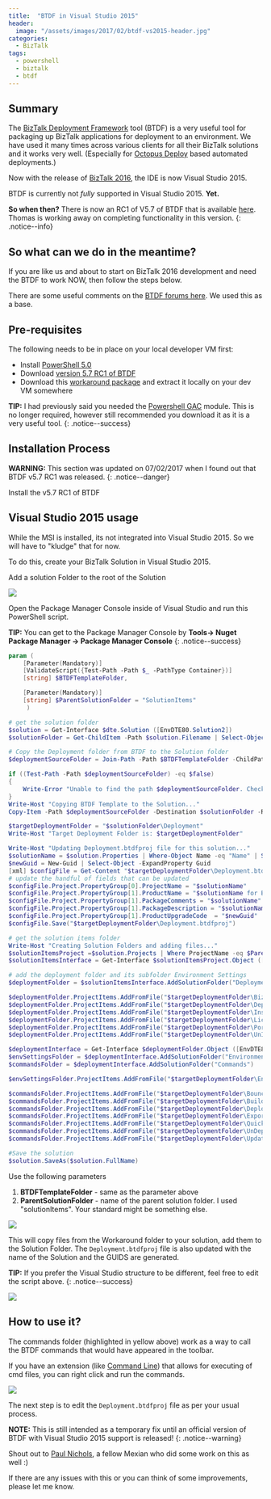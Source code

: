 ```yaml
---
title:  "BTDF in Visual Studio 2015"
header:
  image: "/assets/images/2017/02/btdf-vs2015-header.jpg"
categories: 
  - BizTalk
tags:
  - powershell
  - biztalk
  - btdf
---
```

## Summary
The [BizTalk Deployment Framework](https://biztalkdeployment.codeplex.com/) tool (BTDF) is a very useful tool for packaging up BizTalk applications for deployment to an environment.
We have used it many times across various clients for all their BizTalk solutions and it works very well. (Especially for [Octopus Deploy](https://octopus.com) based automated deployments.)

Now with the release of [BizTalk 2016](https://msdn.microsoft.com/en-us/library/mt670742.aspx), the IDE is now Visual Studio 2015.

BTDF is currently not _fully_ supported in Visual Studio 2015. **Yet.** 

**So when then?** There is now an RC1 of V5.7 of BTDF that is available [here](http://biztalkdeployment.codeplex.com/releases/view/630373). Thomas is working away on completing functionality in this version.
{: .notice--info}

## So what can we do in the meantime?
If you are like us and about to start on BizTalk 2016 development and need the BTDF to work NOW, then follow the steps below.

There are some useful comments on the [BTDF forums here](https://biztalkdeployment.codeplex.com/discussions/654830). We used this as a base.

## Pre-requisites
The following needs to be in place on your local developer VM first:

* Install [PowerShell 5.0](https://www.microsoft.com/en-us/download/details.aspx?id=50395)
* Download [version 5.7 RC1 of BTDF](http://biztalkdeployment.codeplex.com/releases/view/630373)
* Download this [workaround package](https://dl.dropboxusercontent.com/u/187700/BizTalk/BTDF-WorkAround.zip) and extract it locally on your dev VM somewhere

**TIP:** I had previously said you needed the [Powershell GAC](https://github.com/LTruijens/powershell-gac) module. This is no longer required, however still recommended you download it as it is a very useful tool.
{: .notice--success}

## Installation Process

**WARNING:** This section was updated on 07/02/2017 when I found out that BTDF v5.7 RC1 was released.
{: .notice--danger}

Install the v5.7 RC1 of BTDF


## Visual Studio 2015 usage
While the MSI is installed, its not integrated into Visual Studio 2015. So we will have to "kludge" that for now.

To do this, create your BizTalk Solution in Visual Studio 2015.

Add a solution Folder to the root of the Solution

![](/assets/images/2017/02/2017-02-05_16-57-42.png)

Open the Package Manager Console inside of Visual Studio and run this PowerShell script.

**TIP:** You can get to the Package Manager Console by **Tools-> Nuget Package Manager -> Package Manager Console**
{: .notice--success}

```powershell
param (
    [Parameter(Mandatory)]
    [ValidateScript({Test-Path -Path $_ -PathType Container})] 
    [string] $BTDFTemplateFolder,

    [Parameter(Mandatory)]
    [string] $ParentSolutionFolder = "SolutionItems"
     )

# get the solution folder
$solution = Get-Interface $dte.Solution ([EnvDTE80.Solution2])
$solutionFolder = Get-ChildItem -Path $solution.Filename | Select-Object -ExpandProperty DirectoryName

# Copy the Deployment folder from BTDF to the Solution folder
$deploymentSourceFolder = Join-Path -Path $BTDFTemplateFolder -ChildPath '\Deployment'

if ((Test-Path -Path $deploymentSourceFolder) -eq $false)
{
    Write-Error "Unable to find the path $deploymentSourceFolder. Check the parameters and try again." -ErrorAction Stop
}
Write-Host "Copying BTDF Template to the Solution..."
Copy-Item -Path $deploymentSourceFolder -Destination $solutionFolder -Recurse

$targetDeploymentFolder = "$solutionFolder\Deployment"
Write-Host "Target Deployment Folder is: $targetDeploymentFolder"

Write-Host "Updating Deployment.btdfproj file for this solution..."
$solutionName = $solution.Properties | Where-Object Name -eq "Name" | Select-Object -ExpandProperty Value
$newGuid = New-Guid | Select-Object -ExpandProperty Guid
[xml] $configFile = Get-Content "$targetDeploymentFolder\Deployment.btdfproj"
# update the handful of fields that can be updated
$configFile.Project.PropertyGroup[0].ProjectName = "$solutionName"
$configFile.Project.PropertyGroup[1].ProductName = "$solutionName for BizTalk"
$configFile.Project.PropertyGroup[1].PackageComments = "$solutionName"
$configFile.Project.PropertyGroup[1].PackageDescription = "$solutionName"
$configFile.Project.PropertyGroup[1].ProductUpgradeCode  = "$newGuid"
$configFile.Save("$targetDeploymentFolder\Deployment.btdfproj")

# get the solution items folder
Write-Host "Creating Solution Folders and adding files..."
$solutionItemsProject =$solution.Projects | Where ProjectName -eq $ParentSolutionFolder
$solutionItemsInterface = Get-Interface $solutionItemsProject.Object ([EnvDTE80.SolutionFolder])

# add the deployment folder and its subfolder Environment Settings
$deploymentFolder = $solutionItemsInterface.AddSolutionFolder("Deployment")

$deploymentFolder.ProjectItems.AddFromFile("$targetDeploymentFolder\BizTalk2016MSI.wxs") | Out-Null
$deploymentFolder.ProjectItems.AddFromFile("$targetDeploymentFolder\Deployment.btdfproj") | Out-Null
$deploymentFolder.ProjectItems.AddFromFile("$targetDeploymentFolder\InstallWizard.xml") | Out-Null
$deploymentFolder.ProjectItems.AddFromFile("$targetDeploymentFolder\License.rtf") | Out-Null
$deploymentFolder.ProjectItems.AddFromFile("$targetDeploymentFolder\PortBindingsMaster.xml") | Out-Null
$deploymentFolder.ProjectItems.AddFromFile("$targetDeploymentFolder\UnInstallWizard.xml") | Out-Null

$deploymentInterface = Get-Interface $deploymentFolder.Object ([EnvDTE80.SolutionFolder])
$envSettingsFolder = $deploymentInterface.AddSolutionFolder("EnvironmentSettings")
$commandsFolder = $deploymentInterface.AddSolutionFolder("Commands")

$envSettingsFolder.ProjectItems.AddFromFile("$targetDeploymentFolder\EnvironmentSettings\SettingsFileGenerator.xml") | Out-Null

$commandsFolder.ProjectItems.AddFromFile("$targetDeploymentFolder\Bounce BizTalk.cmd") | Out-Null
$commandsFolder.ProjectItems.AddFromFile("$targetDeploymentFolder\Build MSI.cmd") | Out-Null
$commandsFolder.ProjectItems.AddFromFile("$targetDeploymentFolder\Deploy.cmd") | Out-Null
$commandsFolder.ProjectItems.AddFromFile("$targetDeploymentFolder\Export Settings.cmd") | Out-Null
$commandsFolder.ProjectItems.AddFromFile("$targetDeploymentFolder\Quick Deploy Orch.cmd") | Out-Null
$commandsFolder.ProjectItems.AddFromFile("$targetDeploymentFolder\UnDeploy.cmd") | Out-Null
$commandsFolder.ProjectItems.AddFromFile("$targetDeploymentFolder\Update SSO.cmd") | Out-Null

#Save the solution
$solution.SaveAs($solution.FullName)
```
Use the following parameters

1. **BTDFTemplateFolder** - same as the parameter above
2. **ParentSolutionFolder** - name of the parent solution folder. I used "solutionItems". Your standard might be something else.


![](/assets/images/2017/02/2017-02-05_16-58-01.png)

This will copy files from the Workaround folder to your solution, add them to the Solution Folder.
The `Deployment.btdfproj` file is also updated with the name of the Solution and the GUIDS are generated.

**TIP:** If you prefer the Visual Studio structure to be different, feel free to edit the script above.
{: .notice--success}

![](/assets/images/2017/02/2017-02-05_16-58-08.png)

## How to use it?

The commands folder (highlighted in yellow above) work as a way to call the BTDF commands that would have appeared in the toolbar.

If you have an extension (like [Command Line](https://marketplace.visualstudio.com/items?itemName=MadsKristensen.OpenCommandLine)) that allows for executing of cmd files, you can right click and run the commands.

![](/assets/images/2017/02/2017-02-05_17-16-01.png)

The next step is to edit the `Deployment.btdfproj` file as per your usual process.

**NOTE:** This is still intended as a temporary fix until an official version of BTDF with Visual Studio 2015 support is released!
{: .notice--warning}

Shout out to [Paul Nichols](https://twitter.com/pauljnichols), a fellow Mexian who did some work on this as well :)

If there are any issues with this or you can think of some improvements, please let me know. 


